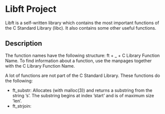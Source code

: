 # Libft Project

Libft is a self-written library which contains the most important functions of the C Standard Library (libc). It also contains some other useful functions.

## Description

The function names have the following structure: ft + _ + C Library Function Name. To find information about a function, use the manpages together with the C Library Function Name. 

A lot of functions are not part of the C Standard Library. These functions do the following:

* ft_substr:  Allocates (with malloc(3)) and returns a substring from the string ’s’. The substring begins at index ’start’ and is of maximum size ’len’.
* ft_strjoin: 
		
